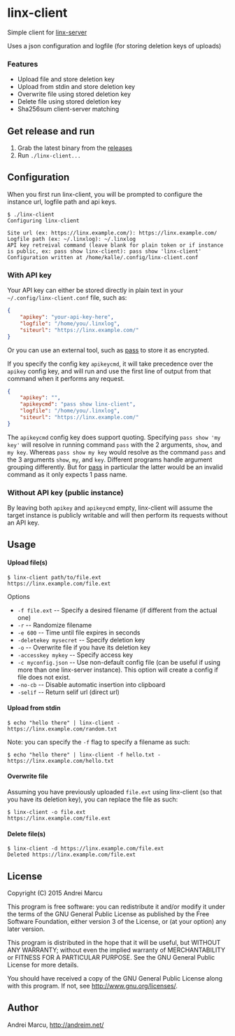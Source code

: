 linx-client
======

Simple client for [linx-server](https://github.com/andreimarcu/linx-server) 

Uses a json configuration and logfile (for storing deletion keys of uploads)   

### Features  

- Upload file and store deletion key  
- Upload from stdin and store deletion key  
- Overwrite file using stored deletion key  
- Delete file using stored deletion key  
- Sha256sum client-server matching  


Get release and run
-------------------
1. Grab the latest binary from the [releases](https://github.com/andreimarcu/linx-client/releases)
2. Run ```./linx-client...```


Configuration
-------------

When you first run linx-client, you will be prompted to configure the instance url, logfile path and api keys. 

```
$ ./linx-client
Configuring linx-client

Site url (ex: https://linx.example.com/): https://linx.example.com/
Logfile path (ex: ~/.linxlog): ~/.linxlog
API key retreival command (leave blank for plain token or if instance is public, ex: pass show linx-client): pass show 'linx-client'
Configuration written at /home/kalle/.config/linx-client.conf
```


### With API key

Your API key can either be stored directly in plain text in your
`~/.config/linx-client.conf` file, such as:

```json
{
    "apikey": "your-api-key-here",
    "logfile": "/home/you/.linxlog",
    "siteurl": "https://linx.example.com/"
}
```

Or you can use an external tool, such as [pass](https://www.passwordstore.org/)
to store it as encrypted.

If you specify the config key `apikeycmd`, it will take precedence over the
`apikey` config key, and will run and use the first line of output from that
command when it performs any request.

```json
{
    "apikey": "",
    "apikeycmd": "pass show linx-client",
    "logfile": "/home/you/.linxlog",
    "siteurl": "https://linx.example.com/"
}
```

The `apikeycmd` config key does support quoting. Specifying
`pass show 'my key'` will resolve in running command `pass` with the 2
arguments, `show`, and `my key`. Whereas `pass show my key` would resolve as
the command `pass` and the 3 arguments `show`, `my`, and `key`. Different
programs handle argument grouping differently. But for [pass](https://www.passwordstore.org/)
in particular the latter would be an invalid command as it only expects 1 pass
name.


### Without API key (public instance)

By leaving both `apikey` and `apikeycmd` empty, linx-client will assume the
target instance is publicly writable and will then perform its requests without
an API key.


Usage
----- 

#### Upload file(s)

```
$ linx-client path/to/file.ext
https://linx.example.com/file.ext
```

Options  

- ```-f file.ext``` -- Specify a desired filename (if different from the actual one)  
- ```-r``` -- Randomize filename  
- ```-e 600``` -- Time until file expires in seconds  
- ```-deletekey mysecret``` -- Specify deletion key
- ```-o``` -- Overwrite file if you have its deletion key
- ```-accesskey mykey``` -- Specify access key
- ```-c myconfig.json``` -- Use non-default config file (can be useful if using more than one linx-server instance). This option will create a config if file does not exist.
- ```-no-cb``` -- Disable automatic insertion into clipboard
- ```-selif``` -- Return selif url (direct url)

#### Upload from stdin
```
$ echo "hello there" | linx-client -  
https://linx.example.com/random.txt  
```  

Note: you can specify the ```-f``` flag to specify a filename as such:  

```
$ echo "hello there" | linx-client -f hello.txt -  
https://linx.example.com/hello.txt  
```  


#### Overwrite file
Assuming you have previously uploaded ```file.ext``` using linx-client (so that you have its deletion key), you can replace the file as such:

```
$ linx-client -o file.ext  
https://linx.example.com/file.ext  
```  

#### Delete file(s)

```
$ linx-client -d https://linx.example.com/file.ext  
Deleted https://linx.example.com/file.ext  
```

License
-------
Copyright (C) 2015 Andrei Marcu

This program is free software: you can redistribute it and/or modify
it under the terms of the GNU General Public License as published by
the Free Software Foundation, either version 3 of the License, or
(at your option) any later version.

This program is distributed in the hope that it will be useful,
but WITHOUT ANY WARRANTY; without even the implied warranty of
MERCHANTABILITY or FITNESS FOR A PARTICULAR PURPOSE.  See the
GNU General Public License for more details.

You should have received a copy of the GNU General Public License
along with this program.  If not, see <http://www.gnu.org/licenses/>.

Author
-------
Andrei Marcu, http://andreim.net/
